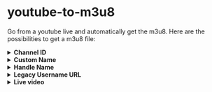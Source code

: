 # youtube-to-m3u8
Go from a youtube live and automatically get the m3u8. Here are the possibilities to get a m3u8 file:

<details>
<summary><strong>Channel ID</strong></summary>

`youtube.com/channel/UCbzsECFSruRVbkhkMJB3MGQ`  
**Example URL:** `http://localhost/youtube-live/channel-id?id=UCbzsECFSruRVbkhkMJB3MGQ`

<hr>
</details>

<details>
<summary><strong>Custom Name</strong></summary>

`youtube.com/c/YouTubeCreators`  
**Example URL:** `http://localhost/youtube-live/custom-name?id=YoutubeCreators`

<hr>
</details>

<details>
<summary><strong>Handle Name</strong></summary>

`youtube.com/@youtubecreators`  
**Example URL:** `http://localhost/youtube-live/handle-name?id=@youtubecreators`

<hr>
</details>

<details>
<summary><strong>Legacy Username URL</strong></summary>

`youtube.com/user/YouTube`  
**Example URL:** `http://localhost/youtube-live/user-name?id=YouTube`

<hr>
</details>

<details>
<summary><strong>Live video</strong></summary>

`youtube.com/live/jfKfPfyJRdk` or `youtube.com/watch?v=jfKfPfyJRdk`  
**Example URL:** `http://localhost/youtube-live/video-id?id=jfKfPfyJRdk`

<hr>
</details>
